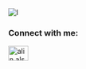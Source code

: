 <img src="https://ie.wampi.ru/2022/08/02/rm362-04d-1-1.jpg" alt="I" border="0">

<h3 align="left">Connect with me:</h3>
<p align="left">
<a href="https://instagram.com/alin.als" target="blank"><img align="center" src="https://raw.githubusercontent.com/rahuldkjain/github-profile-readme-generator/master/src/images/icons/Social/instagram.svg" alt="alin.als" height="30" width="40" /></a>
</p>
